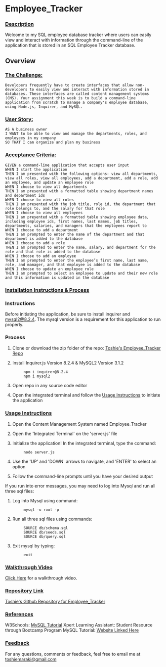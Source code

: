 # Employee_Tracker

### <ins>Description<ins>
Welcome to my SQL employee database tracker where users can easily view and interact with information through the command-line of the application that is stored in an SQL Employee Tracker database.

## Overview
### <ins>The Challenge:<ins>
    Developers frequently have to create interfaces that allow non-developers to easily view and interact with information stored in databases. These interfaces are called content management systems (CMS). Your assignment this week is to build a command-line application from scratch to manage a company's employee database, using Node.js, Inquirer, and MySQL.

### <ins>User Story:<ins>
    AS A business owner
    I WANT to be able to view and manage the departments, roles, and employees in my company
    SO THAT I can organize and plan my business

### <ins>Acceptance Criteria:<ins>
    GIVEN a command-line application that accepts user input
    WHEN I start the application
    THEN I am presented with the following options: view all departments, view all roles, view all employees, add a department, add a role, add an employee, and update an employee role
    WHEN I choose to view all departments
    THEN I am presented with a formatted table showing department names and department ids
    WHEN I choose to view all roles
    THEN I am presented with the job title, role id, the department that role belongs to, and the salary for that role
    WHEN I choose to view all employees
    THEN I am presented with a formatted table showing employee data, including employee ids, first names, last names, job titles, departments, salaries, and managers that the employees report to
    WHEN I choose to add a department
    THEN I am prompted to enter the name of the department and that department is added to the database
    WHEN I choose to add a role
    THEN I am prompted to enter the name, salary, and department for the role and that role is added to the database
    WHEN I choose to add an employee
    THEN I am prompted to enter the employee’s first name, last name, role, and manager, and that employee is added to the database
    WHEN I choose to update an employee role
    THEN I am prompted to select an employee to update and their new role and this information is updated in the database

### <ins>Installation Instructions & Process<ins>
### Instructions
Before initiating the application, be sure to install inquirer and mysql2@8.2.4. The mysql version is a requirement for this application to run properly.
### Process
1. Clone or download the zip folder of the repo: [Toshie's Employee_Tracker Repo](https://github.com/tmaraki/Employee_Tracker/tree/main)
2. Install Inquirer.js Version 8.2.4 & MySQL2 Version 3.1.2
        
            npm i inquirer@8.2.4
            npm i mysql2

3. Open repo in any source code editor
4. Open the integrated terminal and follow the [Usage Instructions](#usage-instructions) to initiate the application

### <ins>Usage Instructions<ins>
1. Open the Content Management System named Employee_Tracker
2. Open the 'Integrated Terminal' on the 'server.js' file
3. Initialize the application! In the integrated terminal, type the command:

            node server.js

4. Use the 'UP' and 'DOWN' arrows to navigate, and 'ENTER' to select an option
5. Follow the command-line prompts until you have your desired output

If you run into error messages, you may need to log into Mysql and run all three sql files:
1. Log into Mysql using command:

            mysql -u root -p

2. Run all three sql files using commands:

            SOURCE db/schema.sql
            SOURCE db/seeds.sql
            SOURCE db/query.sql

3. Exit mysql by typing:

            exit

### <ins>Walkthrough Video<ins>
[Click Here](https://drive.google.com/file/d/12sTHu8Eo5lpIcp1F46UmDhcRV--8Hf0r/view?usp=sharing) for a walkthrough video. 

### <ins>Repository Link<ins>
[Toshie's Github Repository for Employee_Tracker](https://github.com/tmaraki/Employee_Tracker/tree/main)

### <ins>References<ins>
W3Schools: [MySQL Tutorial](https://www.w3schools.com/MySQL/default.asp)
Xpert Learning Assistant: Student Resource through Bootcamp Program
MySQL Tutorial: [Website Linked Here](https://www.mysqltutorial.org/mysql-stored-procedure/)

### <ins>Feedback<ins>
For any questions, comments or feedback, feel free to email me at toshiemaraki@gmail.com
